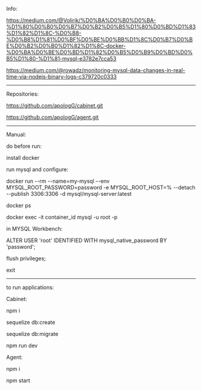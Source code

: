 Info:


https://medium.com/@Volirik/%D0%BA%D0%B0%D0%BA-%D1%80%D0%B0%D0%B7%D0%B2%D0%B5%D1%80%D0%BD%D1%83%D1%82%D1%8C-%D0%B8-%D0%B8%D1%81%D0%BF%D0%BE%D0%BB%D1%8C%D0%B7%D0%BE%D0%B2%D0%B0%D1%82%D1%8C-docker-%D0%BA%D0%BE%D0%BD%D1%82%D0%B5%D0%B9%D0%BD%D0%B5%D1%80-%D1%81-mysql-e3782e7cca53


https://medium.com/@rowadz/monitoring-mysql-data-changes-in-real-time-via-nodejs-binary-logs-c379720c0333

*******************

Repositories:

https://github.com/apologG/cabinet.git


https://github.com/apologG/agent.git

*******************

Manual:

do before run:

install docker

run mysql and configure:

docker run --rm --name=my-mysql --env  MYSQL_ROOT_PASSWORD=password -e MYSQL_ROOT_HOST=% --detach --publish 3306:3306 -d mysql/mysql-server:latest

docker ps

docker exec -it container_id mysql -u root -p

in MYSQL Workbench:

ALTER USER 'root' IDENTIFIED WITH mysql_native_password BY 'password';

flush privileges;

exit

*******************

to run applications:

Cabinet:

npm i

sequelize db:create

sequelize db:migrate

npm run dev

Agent:

npm i

npm start
